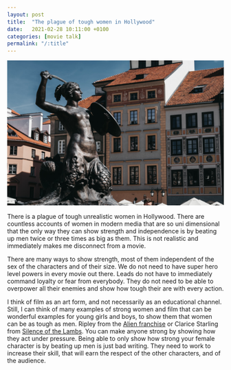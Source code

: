 ```yaml
---
layout: post
title:  "The plague of tough women in Hollywood"
date:   2021-02-28 10:11:00 +0100
categories: [movie talk]
permalink: "/:title"
---
```


![Goddess statue](assets/21_04-women-statue.jpg)

There is a plague of tough unrealistic women in Hollywood. There are countless accounts of women in modern media that are so uni dimensional that the only way they can show strength and independence is by beating up men twice or three times as big as them. This is not realistic and immediately makes me disconnect from a movie.

There are many ways to show strength, most of them independent of the sex of the characters and of their size. We do not need to have super hero level powers in every movie out there. Leads do not have to immediately command loyalty or fear from everybody. They do not need to be able to overpower all their enemies and show how tough their are with every action.

I think of film as an art form, and not necessarily as an educational channel. Still, I can think of many examples of strong women and film that can be wonderful examples for young girls and boys, to show them that women can be as tough as men. Ripley from the [Alien franchise](https://en.wikipedia.org/wiki/Alien_(franchise)) or Clarice Starling from [Silence of the Lambs](https://m.imdb.com/title/tt0102926/). You can make anyone strong by showing how they act under pressure. Being able to only show how strong your female character is by beating up men is just bad writing. They need to work to increase their skill, that will earn the respect of the other characters, and of the audience.
